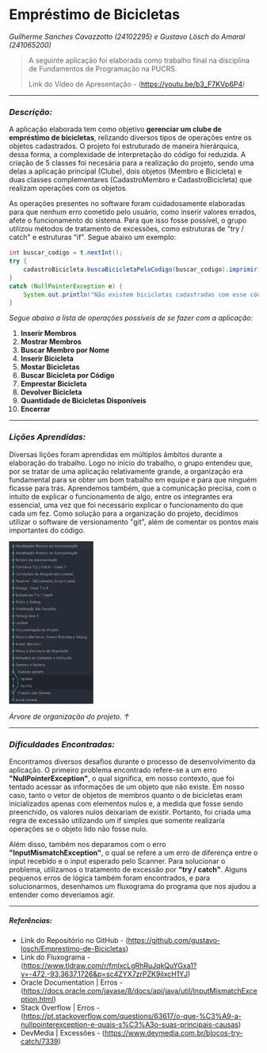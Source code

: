# Empréstimo de Bicicletas

*Guilherme Sanches Cavazzotto (24102295) e Gustavo Lösch do Amaral (241065200)*

> A seguinte aplicação foi elaborada como trabalho final na disciplina de Fundamentos de Programação na PUCRS.
>
> Link do Vídeo de Apresentação - (https://youtu.be/b3_F7KVp6P4)

---

### ***Descrição:***

A aplicação elaborada tem como objetivo **gerenciar um clube de empréstimo de bicicletas**, relizando diversos tipos de operações entre os objetos cadastrados. O projeto foi estruturado de maneira hierárquica, dessa forma, a complexidade de interpretação do código foi reduzida. A criação de 5 classes foi necesária para a realização do projeto, sendo uma delas a aplicação principal (Clube), dois objetos (Membro e Bicicleta) e duas classes complementares (CadastroMembro e CadastroBicicleta) que realizam operações com os objetos.

As operações presentes no software foram cuidadosamente elaboradas para que nenhum erro cometido pelo usuário, como inserir valores errados, afete o funcionamento do sistema. Para que isso fosse possível, o grupo utilizou métodos de tratamento de excessões, como estruturas de "try / catch" e estruturas "if". Segue abaixo um exemplo:

```Java
int buscar_codigo = t.nextInt();
try {
    cadastroBicicleta.buscaBicicletaPeloCodigo(buscar_codigo).imprimir();
}
catch (NullPointerException e) {
    System.out.println("Não existem bicicletas cadastradas com esse código.");
}
```

*Segue abaixo a lista de operações possíveis de se fazer com a aplicação:*

1. **Inserir Membros**
2. **Mostrar Membros**
3. **Buscar Membro por Nome**
4. **Inserir Bicicleta**
5. **Mostar Bicicletas**
6. **Buscar Bicicleta por Código**
7. **Emprestar Bicicleta**
8. **Devolver Bicicleta**
9. **Quantidade de Bicicletas Disponíveis**
10. **Encerrar**

---

### ***Lições Aprendidas:***

Diversas lições foram aprendidas em múltiplos âmbitos durante a elaboração do trabalho. Logo no início do trabalho, o grupo entendeu que, por se tratar de uma aplicação relativamente grande, a organização era fundamental para se obter um bom trabalho em equipe e para que ninguém ficasse para trás. Aprendemos também, que a comunicação precisa, com o intuito de explicar o funcionamento de algo, entre os integrantes era essencial, uma vez que foi necessário explicar o funcionamento do que cada um fez. Como solução para a organização do projeto, decidimos utilizar o software de versionamento "git", além de comentar os pontos mais importantes do código.

<img src="Other/Git Log.png" width="170" height="">

*Árvore de organização do projeto. &uarr;*

---

### ***Dificuldades Encontradas:***

Encontramos diversos desafios durante o processo de desenvolvimento da aplicação. O primeiro problema encontrado refere-se a um erro __**"NullPointerException"**__, o qual significa, em nosso contexto, que foi tentado acessar as informações de um objeto que não existe. Em nosso caso, tanto o vetor de objetos de membros quanto o de bicicletas eram inicializados apenas com elementos nulos e, a medida que fosse sendo preenchido, os valores nulos deixariam de existir. Portanto, foi criada uma regra de excessão utilizando um if simples que somente realizaria operações se o objeto lido não fosse nulo.

Além disso, também nos deparamos com o erro __**"InputMismatchException"**__, o qual se refere a um erro de diferença entre o input recebido e o input esperado pelo Scanner. Para solucionar o problema, utilizamos o tratamento de excessão por  __**"try / catch"**__. Alguns pequenos erros de lógica também foram encontrados, e para solucionarmos, desenhamos um fluxograma do programa que nos ajudou a entender como deveriamos agir.

---

##### *Referências:*

* Link do Repositório no GitHub - (https://github.com/gustavo-losch/Emprestimo-de-Bicicletas)
* Link do Fluxograma - (https://www.tldraw.com/r/fmIxcLgRhRuJqkQuYGxa1?v=-472,-93,3637,1726&p=sc4ZYX7zrPZK9jlxcH1YJ)
* Oracle Documentation | Erros - (https://docs.oracle.com/javase/8/docs/api/java/util/InputMismatchException.html)
* Stack Overflow | Erros - (https://pt.stackoverflow.com/questions/63617/o-que-%C3%A9-a-nullpointerexception-e-quais-s%C3%A3o-suas-principais-causas)
* DevMedia | Excessões - (https://www.devmedia.com.br/blocos-try-catch/7339)
